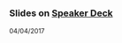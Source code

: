 ### Slides on [Speaker Deck](https://speakerdeck.com/hollodotme)

<script async class="speakerdeck-embed" data-id="8e96c4635dfd43d09df36d5f36db9a23" data-ratio="1.77777777777778" src="//speakerdeck.com/assets/embed.js"></script>

<small>04/04/2017</small>

